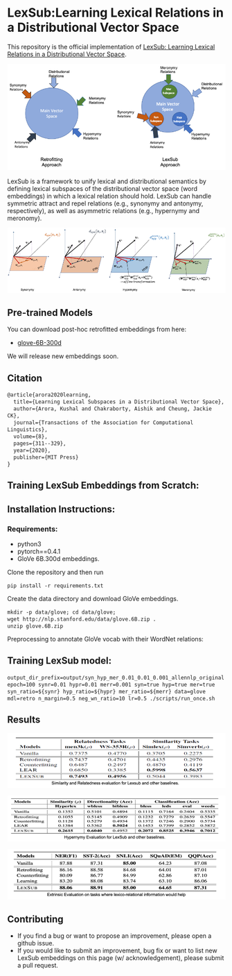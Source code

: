 # LexSub:Learning Lexical Relations in a Distributional Vector Space

This repository is the official implementation of [LexSub: Learning Lexical Relations in a Distributional Vector Space](https://www.mitpressjournals.org/doi/full/10.1162/tacl_a_00316).



 ![LexSub vs Retrofitting Approaches ](img/Concept.png "LexSub Approach" ) 

LexSub is a framework to unify lexical and distributional semantics by defining lexical subspaces of the distributional vector space (word embeddings) in which a lexical relation should hold. LexSub can handle symmetric attract and repel relations (e.g., synonymy and antonymy, respectively), as well as asymmetric relations (e.g., hypernymy and meronomy).
 
 ![LexSub Subspaces ](img/subspaces_combined.png "LexSub Subspaces" ) 


## Pre-trained Models
You can download post-hoc retrofitted embeddings from here:
* [glove-6B-300d](http://)

We will release new embeddings soon.
## Citation
```
@article{arora2020learning,
  title={Learning Lexical Subspaces in a Distributional Vector Space},
  author={Arora, Kushal and Chakraborty, Aishik and Cheung, Jackie CK},
  journal={Transactions of the Association for Computational Linguistics},
  volume={8},
  pages={311--329},
  year={2020},
  publisher={MIT Press}
}
```

## Training LexSub Embeddings from Scratch:

## Installation Instructions:

### Requirements:
* python3
* pytorch==0.4.1
* GloVe 6B.300d embeddings.

Clone the repository and then run
```
pip install -r requirements.txt
```
Create the data directory and download GloVe embeddings.
```
mkdir -p data/glove; cd data/glove;
wget http://nlp.stanford.edu/data/glove.6B.zip .
unzip glove.6B.zip 
```

Preprocessing to annotate GloVe vocab with their WordNet relations:

## Training LexSub model:
```
output_dir_prefix=output/syn_hyp_mer_0.01_0.01_0.001_allennlp_original epoch=100 synr=0.01 hypr=0.01 merr=0.001 syn=true hyp=true mer=true syn_ratio=${synr} hyp_ratio=${hypr} mer_ratio=${merr} data=glove mdl=retro n_margin=0.5 neg_wn_ratio=10 lr=0.5 ./scripts/run_once.sh 

```


## Results
 ![Similarity and Relatedness Results ](img/similarity_relatedness.png "Similarity and Relatedness Results" ) 

 ![Hyerpnymy Results ](img/hypernymy_evaluation.png "Hypernymy Results" ) 

 ![Extrinsic Task Results ](img/extrinsic_results.png "Extrinsic Task Results" ) 

## Contributing
* If you find a bug or want to propose an improvement, please open a github issue.
* If you would like to submit an improvement, bug fix or want to list new LexSub embeddings on this page (w/ acknowledgement), please submit a pull request.
